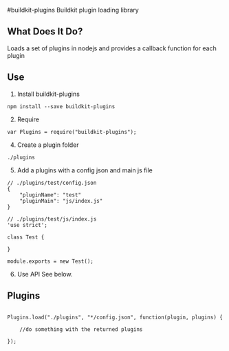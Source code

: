 #buildkit-plugins
Buildkit plugin loading library

## What Does It Do?
Loads a set of plugins in nodejs and provides a callback function for each plugin

## Use
1. Install buildkit-plugins
```
npm install --save buildkit-plugins
```
2. Require
```
var Plugins = require("buildkit-plugins");

```
4. Create a plugin folder
```
./plugins
```
5. Add a plugins with a config json and main js file
```
// ./plugins/test/config.json
{
	"pluginName": "test"
	"pluginMain": "js/index.js"
}
```
```
// ./plugins/test/js/index.js
'use strict';

class Test {
	
}

module.exports = new Test();
```
6. Use API
See below.


## Plugins
```

Plugins.load("./plugins", "*/config.json", function(plugin, plugins) {
	
	//do something with the returned plugins

});


```
